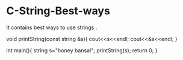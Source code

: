 # C-String-Best-ways
It contains best ways to use strings .

void printString(const string &s){
    cout<<s<<endl;
    cout<<&s<<endl;
}

int main(){
    string s="honey bansal";
    printString(s);
    return 0;
}

